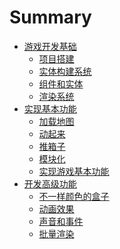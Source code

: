 # Summary

- [游戏开发基础](./c01-00-intro.md)
    - [项目搭建](./c01-01-setup.md)
    - [实体构建系统](./c01-02-ecs.md)
    - [组件和实体](./c01-03-entities-components.md)
    - [渲染系统](./c01-04-rendering.md)
- [实现基本功能]()
    - [加载地图]()
    - [动起来]()
    - [推箱子]()
    - [模块化]()
    - [实现游戏基本功能]()
- [开发高级功能]()
    - [不一样颜色的盒子]()
    - [动画效果]()
    - [声音和事件]()
    - [批量渲染]()

